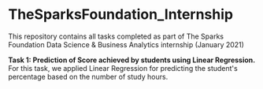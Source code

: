 # TheSparksFoundation_Internship

This repository contains all tasks completed as part of The Sparks Foundation Data Science & Business Analytics internship (January 2021)

**Task 1: Prediction of Score achieved by students using Linear Regression.** For this task, we applied Linear Regression for predicting the student's percentage based on the number of study hours. 
